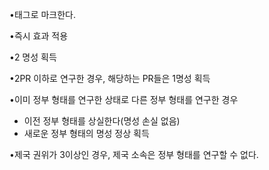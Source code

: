 
•태그로 마크한다.

•즉시 효과 적용

•2 명성 획득

•2PR 이하로 연구한 경우, 해당하는 PR들은 1명성 획득

•이미 정부 형태를 연구한 상태로 다른 정부 형태를 연구한 경우
-  이전 정부 형태를 상실한다(명성 손실 없음)  
-  새로운 정부 형태의 명성 정상 획득

•제국 권위가 3이상인 경우, 제국 소속은 정부 형태를 연구할 수 없다.